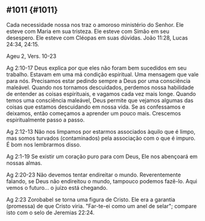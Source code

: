 ## #1011 {#1011}

Cada necessidade nossa nos traz o amoroso ministério do Senhor. Ele esteve com Maria em sua tristeza. Ele esteve com Simão em seu desespero. Ele esteve com Cléopas em suas dúvidas. João 11:28, Lucas 24:34, 24:15.

Ageu 2, Vers. 10-23

Ag 2:10-17 Deus explica por que eles não foram bem sucedidos em seu trabalho. Estavam em uma má condição espiritual. Uma mensagem que vale para nós. Precisamos estar pedindo sempre a Deus por uma consciência maleável. Quando nos tornamos descuidados, perdemos nossa habilidade de entender as coisas espirituais, e vagamos cada vez mais longe. Quando temos uma consciência maleável, Deus permite que vejamos algumas das coisas que estamos descuidando em nossa vida. Se as confessamos e deixamos, então começamos a aprender um pouco mais. Crescemos espiritualmente passo a passo.

Ag 2:12-13 Não nos limpamos por estarmos associados àquilo que é limpo, mas somos turvados (contaminados) pela associação com o que é impuro. É bom nos lembrarmos disso.

Ag 2:1-19 Se existir um coração puro para com Deus, Ele nos abençoará em nossas almas.

Ag 2:20-23 Não devemos tentar endireitar o mundo. Reverentemente falando, se Deus não endireitou o mundo, tampouco podemos fazê-lo. Aqui vemos o futuro... o juízo está chegando.

Ag 2:23 Zorobabel se torna uma figura de Cristo. Ele era a garantia (promessa) de que Cristo viria. &quot;Far-te-ei como um anel de selar&quot;; compare isto com o selo de Jeremias 22:24.